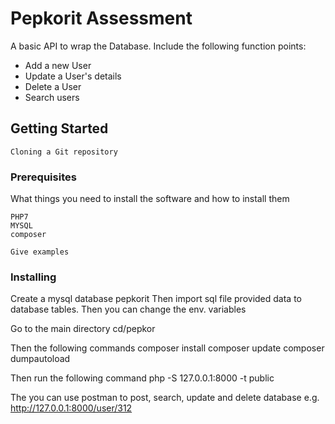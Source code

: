# Pepkorit Assessment

A basic API to wrap the Database. Include the following function points:
  - Add a new User
  - Update a User's details
  - Delete a User
  - Search users  

## Getting Started
	Cloning a Git repository
	

### Prerequisites

What things you need to install the software and how to install them

	PHP7 
	MYSQL 
	composer

```
Give examples
```

### Installing

Create a mysql database pepkorit
	Then import sql file provided data to database tables.
	Then you can change the env. variables
 
Go to the main directory cd/pepkor

Then the following commands 
	composer install
	composer update
	composer dumpautoload
	
Then run the following command
	php -S 127.0.0.1:8000 -t public

The you can use postman to post, search, update and delete database
e.g. http://127.0.0.1:8000/user/312
